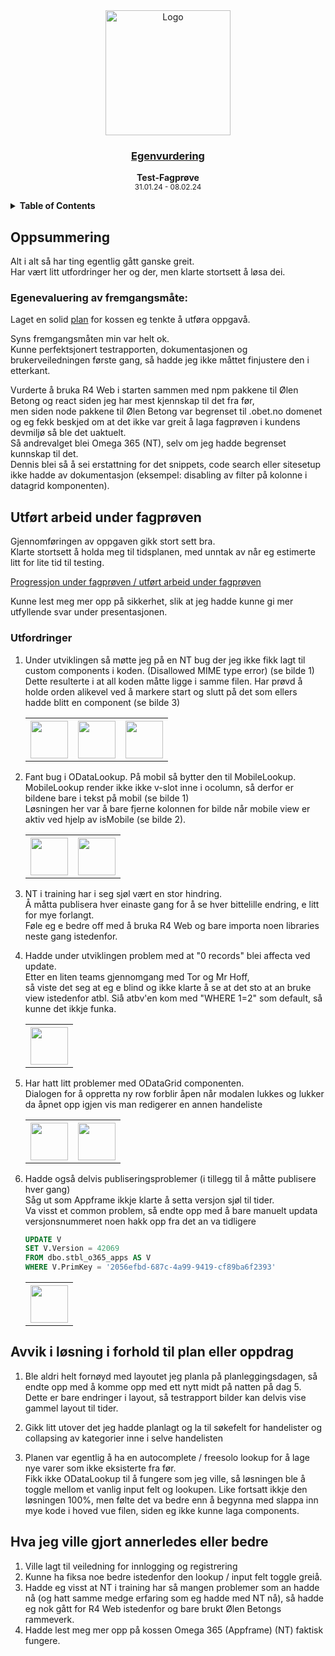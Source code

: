 <div align="center">
  <a href="https://github.com/ArvidWedtstein/Fagproove">
    <img src="https://content.energage.com/company-images/SE45893/SE45893_logo_orig.png" alt="Logo" width="200" height="200">
  </a>

  <h3 align="center">
    <ins>Egenvurdering</ins>
  </h3>

  <p align="center">
    <b>Test-Fagprøve</b>
    <br />
    <sub>31.01.24 - 08.02.24</sub>
  </p>
</div>

<details>
  <summary>
    <b>Table of Contents</b>
  </summary>
  <ol>
    <li>
      <a href="#oppsummering">Oppsummering</a>
      <ul>
        <li>
          <a href="#egenevaluering-av-fremgangsmåte">Egenevaluering av fremgangsmåte</a>
        </li>
      </ul>
    </li>
    <li>
      <a href="#utført-arbeid-under-fagprøven">Utført arbeid under fagprøven</a>
      <ul>
        <li>
          <a href="#utfordringer">Utfordringer</a>
        </li>
      </ul>
    </li>
    <li>
      <a href="#avvik-i-løsning-i-forhold-til-plan-eller-oppdrag">Avvik i løsning i forhold til plan eller oppdrag</a>
    </li>
    <li>
      <a href="#hva-jeg-ville-gjort-annerledes-eller-bedre">Hva jeg ville gjort annerledes eller bedre</a>
    </li>
  </ol>
</details>

## Oppsummering

Alt i alt så har ting egentlig gått ganske greit.<br>
Har vært litt utfordringer her og der, men klarte stortsett å løsa dei.

### Egenevaluering av fremgangsmåte:

Laget en solid [plan](https://github.com/ArvidWedtstein/Fagproove/blob/main/README.md) for kossen eg tenkte å utføra oppgavå.<br />

Syns fremgangsmåten min var helt ok. <br>
Kunne perfektsjonert testrapporten, dokumentasjonen og brukerveiledningen første gang, så hadde jeg ikke måttet finjustere den i etterkant.

Vurderte å bruka R4 Web i starten sammen med npm pakkene til Ølen Betong og react siden jeg har mest kjennskap til det fra før,<br>
men siden node pakkene til Ølen Betong var begrenset til .obet.no domenet og eg fekk beskjed om at det ikke var greit å laga fagprøven i kundens devmiljø så ble det uaktuelt.<br>
Så andrevalget blei Omega 365 (NT), selv om jeg hadde begrenset kunnskap til det.<br>
Dennis blei så å sei erstattning for det snippets, code search eller sitesetup ikke hadde av dokumentasjon (eksempel: disabling av filter på kolonne i datagrid komponenten).


## Utført arbeid under fagprøven

Gjennomføringen av oppgaven gikk stort sett bra. <br>
Klarte stortsett å holda meg til tidsplanen, med unntak av når eg estimerte litt for lite tid til testing. 

[Progressjon under fagprøven / utført arbeid under fagprøven](https://github.com/ArvidWedtstein/Fagproove/blob/main/Progress.md)

Kunne lest meg mer opp på sikkerhet, slik at jeg hadde kunne gi mer utfyllende svar under presentasjonen.

### Utfordringer

 <ol>
    <li>
      <p>
        Under utviklingen så møtte jeg på en NT bug der jeg ikke fikk lagt til custom components i koden. (Disallowed MIME type error) (se bilde 1)<br />
        Dette resulterte i at all koden måtte ligge i samme filen. Har prøvd å holde orden alikevel ved å markere start og slutt på det som ellers hadde blitt en component (se bilde 3)
      </p>
      <table>
        <th><img src="https://github.com/ArvidWedtstein/Fagproove/assets/71834553/bf3a069d-426a-4754-9824-80efc8b597d2" width="60"></th>
        <th><img src="https://github.com/ArvidWedtstein/Fagproove/assets/71834553/af97cd91-8b90-4491-8e62-49795f95f486" width="60"></th>
        <th><img src="https://github.com/ArvidWedtstein/Fagproove/assets/71834553/92b6bbd7-289d-4d28-9208-1715400fb68b" width="60"></th>
      </table>    
    </li>
    <li>
      <p>
        Fant bug i ODataLookup. På mobil så bytter den til MobileLookup. MobileLookup render ikke ikke v-slot inne i ocolumn, så derfor er bildene bare i tekst på mobil (se bilde 1)<br>
        Løsningen her var å bare fjerne kolonnen for bilde når mobile view er aktiv ved hjelp av isMobile (se bilde 2). 
      </p>
      <table>
        <th><img src="https://github.com/ArvidWedtstein/Fagproove/assets/71834553/e8dec4d3-ec48-456e-9672-ecd2fdff2346" width="60"></th>
        <th><img src="https://github.com/ArvidWedtstein/Fagproove/assets/71834553/6800d777-9f58-4d25-b961-8b8ae7d8d186" width="60"></th>
      </table>    
    </li>
    <li>
      <p>
        NT i training har i seg sjøl vært en stor hindring.<br>
        Å måtta publisera hver einaste gang for å se hver bittelille endring, e litt for mye forlangt.<br>
        Føle eg e bedre off med å bruka R4 Web og bare importa noen libraries neste gang istedenfor.
      </p>
    </li>
    <li>
      <p>
        Hadde under utviklingen problem med at "0 records" blei affecta ved update.<br>
        Etter en liten teams gjennomgang med Tor og Mr Hoff, <br>
        så viste det seg at eg e blind og ikke klarte å se at det sto at an bruke view istedenfor atbl.
        Siå atbv'en kom med "WHERE 1=2" som default, så kunne det ikkje funka.
      </p>
      <table>
        <th><img src="https://github.com/ArvidWedtstein/Fagproove/assets/71834553/41984788-66c4-4755-b1a6-da0c55806a26" width="60"></th>
      </table> 
    </li>
    <li>
      <p>
        Har hatt litt problemer med ODataGrid componenten.<br/>
        Dialogen for å oppretta ny row forblir åpen når modalen lukkes og lukker da åpnet opp igjen vis man redigerer en annen handeliste
      </p>
      <table>
        <th><img src="https://github.com/ArvidWedtstein/Fagproove/assets/71834553/6cb76787-d89f-4607-99fa-bcb2c8396980" width="60"></th>
        <th><img src="https://github.com/ArvidWedtstein/Fagproove/assets/71834553/172f11f8-9c9d-499c-9625-65178fde918e" width="60"></th>
      </table> 
    </li>
    <li>
      <p>
        Hadde også delvis publiseringsproblemer (i tillegg til å måtte publisere hver gang)<br>
        Såg ut som Appframe ikkje klarte å setta versjon sjøl til tider.<br>
        Va visst et common problem, så endte opp med å bare manuelt updata versjonsnummeret noen hakk opp fra det an va tidligere
      </p>
      
  ```sql
  UPDATE V
  SET V.Version = 42069
  FROM dbo.stbl_o365_apps AS V
  WHERE V.PrimKey = '2056efbd-687c-4a99-9419-cf89ba6f2393'
  ```
  <table>
    <th><img src="https://github.com/ArvidWedtstein/Fagproove/assets/71834553/7d391b1d-0d30-4dce-a51f-59d9b0b54377" width="60"></th>
  </table>
    </li>
  </ol>

## Avvik i løsning i forhold til plan eller oppdrag

<ol>
  <li>
    <p>
      Ble aldri helt fornøyd med layoutet jeg planla på planleggingsdagen, så endte opp med å komme opp med ett nytt midt på natten på dag 5. <br>
      Dette er bare endringer i layout, så testrapport bilder kan delvis vise gammel layout til tider.
    </p>
  </li>
  <li>
    <p>
      Gikk litt utover det jeg hadde planlagt og la til søkefelt for handelister og collapsing av kategorier inne i selve handelisten
    </p>
  </li>
  <li>
    <p>
      Planen var egentlig å ha en autocomplete / freesolo lookup for å lage nye varer som ikke eksisterte fra før.<br>
      Fikk ikke ODataLookup til å fungere som jeg ville, så løsningen ble å toggle mellom et vanlig input felt og lookupen.
      Like fortsatt ikkje den løsningen 100%, men følte det va bedre enn å begynna med slappa inn mye kode i hoved vue filen, siden eg ikke kunne laga components. 
    </p>
  </li>
</ol>

## Hva jeg ville gjort annerledes eller bedre

1. Ville lagt til veiledning for innlogging og registrering
2. Kunne ha fiksa noe bedre istedenfor den lookup / input felt toggle greiå.
3. Hadde eg visst at NT i training har så mangen problemer som an hadde nå (og hatt samme medge erfaring som eg hadde med NT nå), så hadde eg nok gått for R4 Web istedenfor og bare brukt Ølen Betongs rammeverk.
4. Hadde lest meg mer opp på kossen Omega 365 (Appframe) (NT) faktisk fungere.


